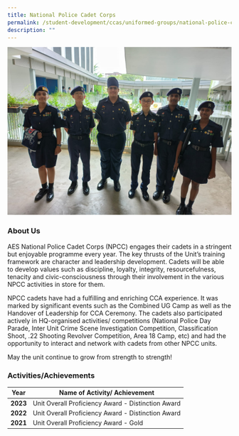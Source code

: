 ```yaml
---
title: National Police Cadet Corps
permalink: /student-development/ccas/uniformed-groups/national-police-cadet-corps/
description: ""
---
```

![](/images/npcc%20photo.jfif)
### About Us


AES National Police Cadet Corps (NPCC) engages their cadets in a stringent but enjoyable programme every year. The key thrusts of the Unit’s training framework are character and leadership development. Cadets will be able to develop values such as discipline, loyalty, integrity, resourcefulness, tenacity and civic-consciousness through their involvement in the various NPCC activities in store for them.

NPCC cadets have had a fulfilling and enriching CCA experience. It was marked by significant events such as the Combined UG Camp as well as the Handover of Leadership for CCA Ceremony. The cadets also participated actively in HQ-organised activities/ competitions (National Police Day Parade, Inter Unit Crime Scene Investigation Competition, Classification Shoot, .22 Shooting Revolver Competition, Area 18 Camp, etc) and had the opportunity to interact and network with cadets from other NPCC units.

May the unit continue to grow from strength to strength!

 

### Activities/Achievements



| Year | Name of Activity/ Achievement | 
| -------- | -------- | 
| **2023**   |  Unit Overall Proficiency Award - Distinction Award| 
| **2022**     | Unit Overall Proficiency Award - Distinction Award    | 
| **2021**     | Unit Overall Proficiency Award - Gold |